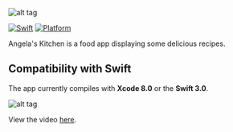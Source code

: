 ![alt tag](https://cloud.githubusercontent.com/assets/10540496/24483626/042012e0-152c-11e7-8d57-185f9d59adde.png)

[![Swift](https://img.shields.io/badge/Swift-3.0-orange.svg)]() [![Platform](https://img.shields.io/badge/platform-iOS-lightgrey.svg)]()

Angela's Kitchen is a food app displaying some delicious recipes. 


## Compatibility with Swift


The app currently compiles with <b>Xcode 8.0</b> or the <b>Swift 3.0</b>.


![alt tag](https://cloud.githubusercontent.com/assets/10540496/24482816/a23dd396-1526-11e7-8f45-a5bc8b71e204.gif)

View the video <a href="https://www.youtube.com/watch?v=HY4WQRWwNH0">here</a>.
